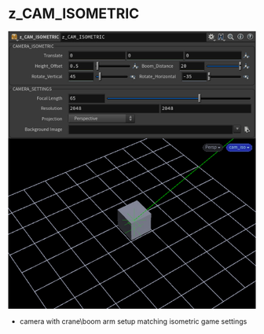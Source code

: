 # z_CAM_ISOMETRIC

![z_CAM_ISOMETRIC](/hip/z_CAM_ISOMETRIC/z_CAM_ISOMETRIC.jpg?raw=true "z_CAM_ISOMETRIC")

- camera with crane\boom arm setup matching isometric game settings
